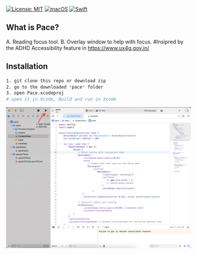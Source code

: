 
[![License: MIT](https://img.shields.io/badge/License-MIT-yellow.svg)](https://opensource.org/licenses/MIT)
[![macOS](https://img.shields.io/badge/macOS-11.0+-blue.svg)](https://www.apple.com/macos/)
[![Swift](https://img.shields.io/badge/Swift-5.5+-orange.svg)](https://swift.org/)

## What is Pace?
A. Reading focus tool. 
B. Overlay window to help with focus. 
#Insipred by the ADHD Accessibility feature in https://www.ux4g.gov.in/


## Installation

```bash
1. git clone this repo or download zip
2. go to the downloaded *pace* folder
3. open Pace.xcodeproj
# open it in Xcode, Build and run in Xcode
```

![alt text](image.png)
